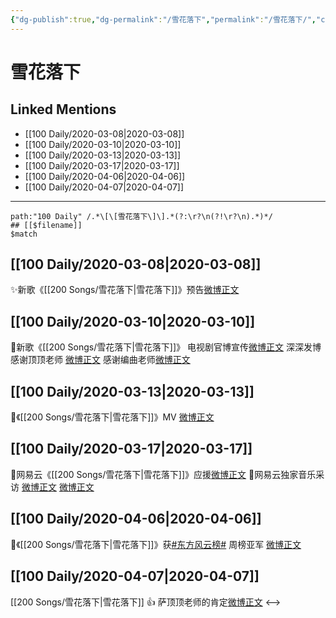```yaml
---
{"dg-publish":true,"dg-permalink":"/雪花落下","permalink":"/雪花落下/","created":"2023-04-03T13:10:18.000+08:00","updated":"2023-04-10T16:00:01.000+08:00"}
---
```


# 雪花落下

## Linked Mentions
- [[100 Daily/2020-03-08\|2020-03-08]]
- [[100 Daily/2020-03-10\|2020-03-10]]
- [[100 Daily/2020-03-13\|2020-03-13]]
- [[100 Daily/2020-03-17\|2020-03-17]]
- [[100 Daily/2020-04-06\|2020-04-06]]
- [[100 Daily/2020-04-07\|2020-04-07]]


---

```expander
path:"100 Daily" /.*\[\[雪花落下\]\].*(?:\r?\n(?!\r?\n).*)*/
## [[$filename]]
$match
```
## [[100 Daily/2020-03-08\|2020-03-08]]
✨新歌《[[200 Songs/雪花落下\|雪花落下]]》预告[微博正文](https://m.weibo.cn/6466290670/4480175226119249)
## [[100 Daily/2020-03-10\|2020-03-10]]
🌟新歌《[[200 Songs/雪花落下\|雪花落下]]》
电视剧官博宣传[微博正文](https://m.weibo.cn/6466290670/4480879215034820)
深深发博感谢顶顶老师 [微博正文](https://m.weibo.cn/6466290670/4481043589367153)
感谢编曲老师[微博正文](https://m.weibo.cn/6466290670/4480744363777127)
## [[100 Daily/2020-03-13\|2020-03-13]]
🌠《[[200 Songs/雪花落下\|雪花落下]]》MV [微博正文](https://m.weibo.cn/6466290670/4481957994384395)

## [[100 Daily/2020-03-17\|2020-03-17]]
🎵网易云《[[200 Songs/雪花落下\|雪花落下]]》应援[微博正文](https://m.weibo.cn/6466290670/4483394358002842)
🎵网易云独家音乐采访
[微博正文](https://m.weibo.cn/6466290670/4483510310190360)
[微博正文](https://m.weibo.cn/6466290670/4483501611129471)
## [[100 Daily/2020-04-06\|2020-04-06]]
🥈《[[200 Songs/雪花落下\|雪花落下]]》获[#东方风云榜#](https://s.weibo.com/weibo?q=%23%E4%B8%9C%E6%96%B9%E9%A3%8E%E4%BA%91%E6%A6%9C%23) 周榜亚军
[微博正文](https://m.weibo.cn/6466290670/4490763965029449)
## [[100 Daily/2020-04-07\|2020-04-07]]
[[200 Songs/雪花落下\|雪花落下]]
👍 萨顶顶老师的肯定[微博正文](https://m.weibo.cn/6466290670/4491046316437248)
<-->
